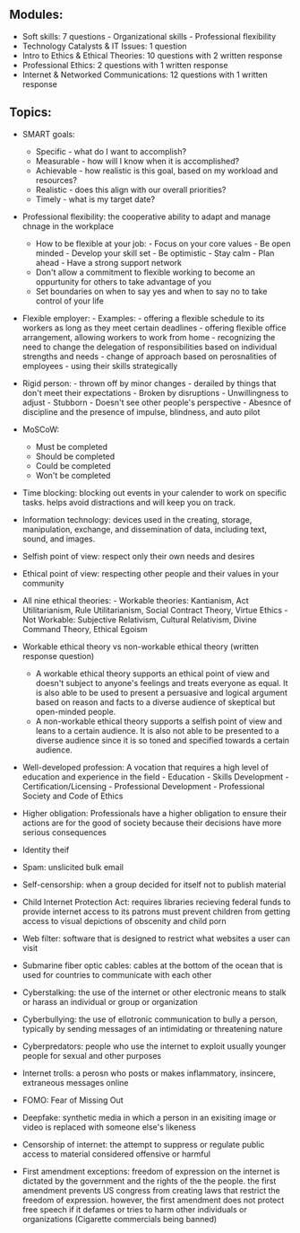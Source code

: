 ## Modules:

- Soft skills: 7 questions
		-  Organizational skills 
		- Professional flexibility
- Technology Catalysts & IT Issues: 1 question
- Intro to Ethics & Ethical Theories: 10 questions with 2 written response
- Professional Ethics: 2 questions with 1 written response
- Internet & Networked Communications: 12 questions with 1 written response

## Topics:

- SMART goals:
	- Specific - what do I want to accomplish?
	- Measurable - how will I know when it is accomplished?
	- Achievable - how realistic is this goal, based on my workload and resources?
	- Realistic - does this align with our overall priorities?
	- Timely - what is my target date?

- Professional flexibility: the cooperative ability to adapt and manage chnage in the workplace
	- How to be flexible at your job:
			- Focus on your core values
			- Be open minded
			- Develop your skill set
			- Be optimistic
			- Stay calm
			- Plan ahead
			- Have a strong support network
	- Don't allow a commitment to flexible working to become an oppurtunity for others to take advantage of you
	- Set boundaries on when to say yes and when to say no to take control of your life

- Flexible employer:
		- Examples:
			- offering a flexible schedule to its workers as long as they meet certain deadlines
			- offering flexible office arrangement, allowing workers to work from home
			- recognizing the need to change the delegation of responsibilities based on individual strengths and needs
			- change of approach based on perosnalities of employees
			- using their skills strategically

- Rigid person:
		- thrown off by minor changes
		- derailed by things that don't meet their expectations
		- Broken by disruptions
		- Unwillingness to adjust
		- Stubborn
		- Doesn't see other people's perspective
		- Abesnce of discipline and the presence of impulse, blindness, and auto pilot

- MoSCoW:
	- Must be completed
	- Should be completed
	- Could be completed
	- Won't be completed

- Time blocking: blocking out events in your calender to work on specific tasks. helps avoid distractions and will keep you on track. 

- Information technology: devices used in the creating, storage, manipulation, exchange, and dissemination of data, including text, sound, and images.

- Selfish point of view: respect only their own needs and desires

- Ethical point of view: respecting other people and their values in your community

- All nine ethical theories:
		- Workable theories: Kantianism, Act Utilitarianism, Rule Utilitarianism, Social Contract Theory, Virtue Ethics
		- Not Workable: Subjective Relativism, Cultural Relativism, Divine Command Theory, Ethical Egoism

- Workable ethical theory vs non-workable ethical theory (written response question)
	- A workable ethical theory supports an ethical point of view and doesn't subject to anyone's feelings and treats everyone as equal. It is also able to be used to present a persuasive and logical argument based on reason and facts to a diverse audience of skeptical but open-minded people.
	- A non-workable ethical theory supports a selfish point of view and leans to a certain audience. It is also not able to be presented to a diverse audience since it is so toned and specified towards a certain audience. 

- Well-developed profession: A vocation that requires a high level of education and experience in the field
		- Education
		- Skills Development
		- Certification/Licensing
		- Professional Development
		- Professional Society and Code of Ethics

- Higher obligation: Professionals have a higher obligation to ensure their actions are for the good of society because their decisions have more serious consequences

- Identity theif

- Spam: unslicited bulk email

- Self-censorship: when a group decided for itself not to publish material

- Child Internet Protection Act: requires libraries recieving federal funds to provide internet access to its patrons must prevent children from getting access to visual depictions of obscenity and child porn

- Web filter: software that is designed to restrict what websites a user can visit

- Submarine fiber optic cables: cables at the bottom of the ocean that is used for countries to communicate with each other

- Cyberstalking: the use of the internet or other electronic means to stalk or harass an individual or group or organization

- Cyberbullying: the use of ellotronic communication to bully a person, typically by sending messages of an intimidating or threatening nature

- Cyberpredators: people who use the internet to exploit usually younger people for sexual and other purposes

- Internet trolls: a perosn who posts or makes inflammatory, insincere, extraneous messages online

- FOMO: Fear of Missing Out

- Deepfake: synthetic media in which a person in an exisiting image or video is replaced with someone else's likeness 

- Censorship of internet: the attempt to suppress or regulate public access to material considered offensive or harmful

- First amendment exceptions: freedom of expression on the internet is dictated by the government and the rights of the the people. the first amendment prevents US congress from creating laws that restrict the freedom of expression. however, the first amendment does not protect free speech if it defames or tries to harm other individuals or organizations (Cigarette commercials being banned)




